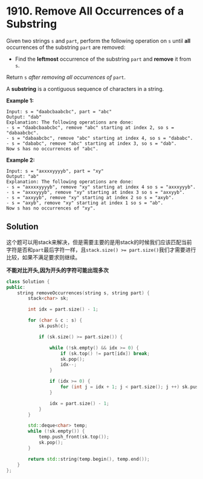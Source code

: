 # 1910. Remove All Occurrences of a Substring

Given two strings `s` and `part`, perform the following operation on `s` until **all** occurrences of the substring `part` are removed:

- Find the **leftmost** occurrence of the substring `part` and **remove** it from `s`.

Return `s` *after removing all occurrences of* `part`.

A **substring** is a contiguous sequence of characters in a string.

 

**Example 1:**

```
Input: s = "daabcbaabcbc", part = "abc"
Output: "dab"
Explanation: The following operations are done:
- s = "daabcbaabcbc", remove "abc" starting at index 2, so s = "dabaabcbc".
- s = "dabaabcbc", remove "abc" starting at index 4, so s = "dababc".
- s = "dababc", remove "abc" starting at index 3, so s = "dab".
Now s has no occurrences of "abc".
```

**Example 2:**

```
Input: s = "axxxxyyyyb", part = "xy"
Output: "ab"
Explanation: The following operations are done:
- s = "axxxxyyyyb", remove "xy" starting at index 4 so s = "axxxyyyb".
- s = "axxxyyyb", remove "xy" starting at index 3 so s = "axxyyb".
- s = "axxyyb", remove "xy" starting at index 2 so s = "axyb".
- s = "axyb", remove "xy" starting at index 1 so s = "ab".
Now s has no occurrences of "xy".
```

## Solution

这个题可以用stack来解决，但是需要主要的是用stack的时候我们应该匹配当前字符是否和`part`最后字符一样，且`stack.size() >= part.size()`我们才需要进行比较，如果不满足要求则继续。

**不能对比开头,因为开头的字符可能出现多次**

```c++
class Solution {
public:
    string removeOccurrences(string s, string part) {
        stack<char> sk;

        int idx = part.size() - 1;

        for (char & c : s) {
            sk.push(c);

            if (sk.size() >= part.size()) {

                while (!sk.empty() && idx >= 0) {
                    if (sk.top() != part[idx]) break;
                    sk.pop();
                    idx--;
                }

                if (idx >= 0) {
                    for (int j = idx + 1; j < part.size(); j ++) sk.push(part[j]);
                }

                idx = part.size() - 1;
            }
        }

        std::deque<char> temp;
        while (!sk.empty()) {
            temp.push_front(sk.top());
            sk.pop();
        }

        return std::string(temp.begin(), temp.end());
    }
};
```

